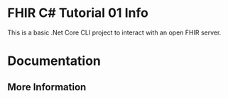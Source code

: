 # FHIR C# Tutorial 01 Info

This is a basic .Net Core CLI project to interact with an open FHIR server.


# Documentation


## More Information
